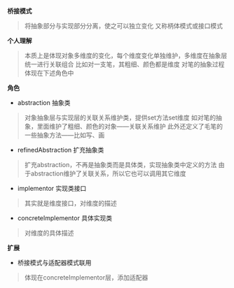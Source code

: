 **桥接模式**
> 将抽象部分与实现部分分离，使之可以独立变化
> 又称柄体模式或接口模式

**个人理解**
> 本质上是体现对象多维度的变化，每个维度变化单独维护，多维度在抽象层统一进行关联组合
> 比如对一支笔，其粗细、颜色都是维度
> 对笔的抽象过程体现在下述角色中

**角色**
* abstraction 抽象类
> 对象抽象层与实现层的关联关系维护类，提供set方法set维度
> 如对笔的抽象，里面维护了粗细、颜色的对象——关联关系维护
> 此外还定义了毛笔的一些抽象方法——比如写、画

* refinedAbstraction 扩充抽象类
> 扩充abstraction，不再是抽象类而是具体类，实现抽象类中定义的方法
> 由于abstraction维护了关联关系，所以它也可以调用其它维度

* implementor 实现类接口
> 其实就是维度接口，对维度的描述

* concreteImplementor 具体实现类
> 对维度的具体描述

**扩展**
* 桥接模式与适配器模式联用
> 体现在concreteImplementor层，添加适配器